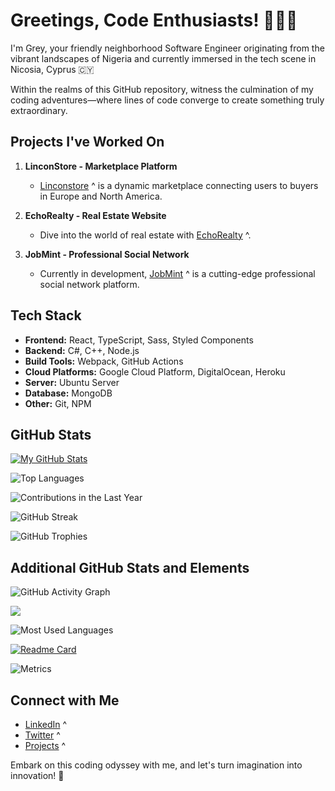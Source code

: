 # Greetings, Code Enthusiasts! 👨‍💻✨

I'm Grey, your friendly neighborhood Software Engineer originating from the vibrant landscapes of Nigeria and currently immersed in the tech scene in Nicosia, Cyprus 🇨🇾

Within the realms of this GitHub repository, witness the culmination of my coding adventures—where lines of code converge to create something truly extraordinary.

## Projects I've Worked On

1. **LinconStore - Marketplace Platform**
   - [Linconstore](https://linconstore.com) ^ is a dynamic marketplace connecting users to buyers in Europe and North America.

2. **EchoRealty - Real Estate Website**
   - Dive into the world of real estate with [EchoRealty](https://test.echorealty.co) ^.

3. **JobMint - Professional Social Network**
   - Currently in development, [JobMint](#) ^ is a cutting-edge professional social network platform. 

## Tech Stack

- **Frontend:** React, TypeScript, Sass, Styled Components
- **Backend:** C#, C++, Node.js
- **Build Tools:** Webpack, GitHub Actions
- **Cloud Platforms:** Google Cloud Platform, DigitalOcean, Heroku
- **Server:** Ubuntu Server
- **Database:** MongoDB
- **Other:** Git, NPM

## GitHub Stats

[![My GitHub Stats](https://github-readme-stats.vercel.app/api?username=B0bbycode&show_icons=true&count_private=true&hide=contribs,prs&theme=radical)](https://github.com/B0bbycode)

![Top Languages](https://github-readme-stats.vercel.app/api/top-langs/?username=B0bbycode&layout=compact&theme=radical)

![Contributions in the Last Year](https://img.shields.io/github/commit-activity/y/B0bbycode?color=blue&style=flat-square)

![GitHub Streak](https://github-readme-streak-stats.herokuapp.com/?user=B0bbycode&theme=dark)

![GitHub Trophies](https://github-profile-trophy.vercel.app/?username=B0bbycode&theme=onedark)

## Additional GitHub Stats and Elements

![GitHub Activity Graph](https://activity-graph.herokuapp.com/graph?username=B0bbycode&theme=github)

![](https://komarev.com/ghpvc/?username=B0bbycode&color=blue)

![Most Used Languages](https://github-readme-stats.vercel.app/api/top-langs/?username=B0bbycode&theme=radical)

[![Readme Card](https://github-readme-stats.vercel.app/api/pin/?username=B0bbycode&repo=repo-name)](https://github.com/B0bbycode/repo-name)

![Metrics](https://metrics.lecoq.io/B0bbycode?template=classic&base.header=0&languages=1&isocalendar=1&isocalendar.duration=1&languages.colors=github&languages.threshold=0%25&config.timezone=Africa%2FLagos)



## Connect with Me

- [LinkedIn](https://linkedin.com/olalekan) ^
- [Twitter](https://x.com/B0bbyode) ^
- [Projects](https://linconwavesinnovation.com) ^

Embark on this coding odyssey with me, and let's turn imagination into innovation! 🚀
